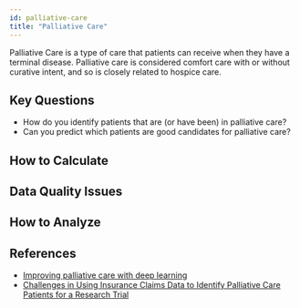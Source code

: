 ```yaml
---
id: palliative-care
title: "Palliative Care"
---
```

Palliative Care is a type of care that patients can receive when they have a terminal disease.  Palliative care is considered comfort care with or without curative intent, and so is closely related to hospice care.

## Key Questions
- How do you identify patients that are (or have been) in palliative care?
- Can you predict which patients are good candidates for palliative care?

## How to Calculate

## Data Quality Issues

## How to Analyze

## References
- [Improving palliative care with deep learning](https://bmcmedinformdecismak.biomedcentral.com/articles/10.1186/s12911-018-0677-8)
- [Challenges in Using Insurance Claims Data to Identify Palliative Care Patients for a Research Trial](https://pubmed.ncbi.nlm.nih.gov/32592736/)
